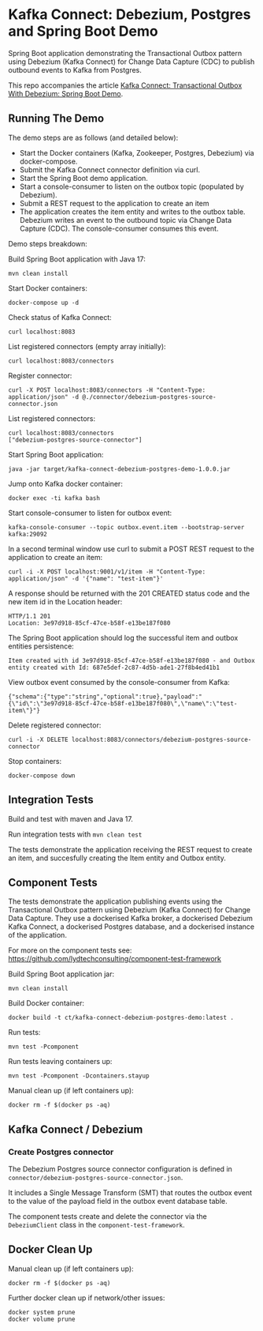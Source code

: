 # Kafka Connect: Debezium, Postgres and Spring Boot Demo

Spring Boot application demonstrating the Transactional Outbox pattern using Debezium (Kafka Connect) for Change Data Capture (CDC) to publish outbound events to Kafka from Postgres.

This repo accompanies the article [Kafka Connect: Transactional Outbox With Debezium: Spring Boot Demo](https://www.lydtechconsulting.com/blog-kafka-connect-debezium-demo.html).

## Running The Demo

The demo steps are as follows (and detailed below):
- Start the Docker containers (Kafka, Zookeeper, Postgres, Debezium) via docker-compose.
- Submit the Kafka Connect connector definition via curl.
- Start the Spring Boot demo application.
- Start a console-consumer to listen on the outbox topic (populated by Debezium).
- Submit a REST request to the application to create an item
- The application creates the item entity and writes to the outbox table.  Debezium writes an event to the outbound topic via Change Data Capture (CDC).  The console-consumer consumes this event.

Demo steps breakdown:

Build Spring Boot application with Java 17:
```
mvn clean install
```

Start Docker containers:
```
docker-compose up -d
```

Check status of Kafka Connect:
```
curl localhost:8083
```

List registered connectors (empty array initially):
```
curl localhost:8083/connectors
```

Register connector:
```
curl -X POST localhost:8083/connectors -H "Content-Type: application/json" -d @./connector/debezium-postgres-source-connector.json
```

List registered connectors:
```
curl localhost:8083/connectors
["debezium-postgres-source-connector"]
```

Start Spring Boot application:
```
java -jar target/kafka-connect-debezium-postgres-demo-1.0.0.jar
```

Jump onto Kafka docker container:
```
docker exec -ti kafka bash
```

Start console-consumer to listen for outbox event:
```
kafka-console-consumer --topic outbox.event.item --bootstrap-server kafka:29092
```

In a second terminal window use curl to submit a POST REST request to the application to create an item:
```
curl -i -X POST localhost:9001/v1/item -H "Content-Type: application/json" -d '{"name": "test-item"}'
```

A response should be returned with the 201 CREATED status code and the new item id in the Location header:
```
HTTP/1.1 201 
Location: 3e97d918-85cf-47ce-b58f-e13be187f080
```

The Spring Boot application should log the successful item and outbox entities persistence:
```
Item created with id 3e97d918-85cf-47ce-b58f-e13be187f080 - and Outbox entity created with Id: 687e5def-2c87-4d5b-ade1-27f8b4ed41b1
```

View outbox event consumed by the console-consumer from Kafka:
```
{"schema":{"type":"string","optional":true},"payload":"{\"id\":\"3e97d918-85cf-47ce-b58f-e13be187f080\",\"name\":\"test-item\"}"}
```

Delete registered connector:
```
curl -i -X DELETE localhost:8083/connectors/debezium-postgres-source-connector
```

Stop containers:
```
docker-compose down
```

## Integration Tests

Build and test with maven and Java 17.

Run integration tests with `mvn clean test`

The tests demonstrate the application receiving the REST request to create an item, and succesfully creating the Item entity and Outbox entity.

## Component Tests

The tests demonstrate the application publishing events using the Transactional Outbox pattern using Debezium (Kafka Connect) for Change Data Capture.   They use a dockerised Kafka broker, a dockerised Debezium Kafka Connect, a dockerised Postgres database, and a dockerised instance of the application.

For more on the component tests see: https://github.com/lydtechconsulting/component-test-framework

Build Spring Boot application jar:
```
mvn clean install
```

Build Docker container:
```
docker build -t ct/kafka-connect-debezium-postgres-demo:latest .
```

Run tests:
```
mvn test -Pcomponent
```

Run tests leaving containers up:
```
mvn test -Pcomponent -Dcontainers.stayup
```

Manual clean up (if left containers up):
```
docker rm -f $(docker ps -aq)
```

## Kafka Connect / Debezium

### Create Postgres connector

The Debezium Postgres source connector configuration is defined in `connector/debezium-postgres-source-connector.json`.

It includes a Single Message Transform (SMT) that routes the outbox event to the value of the payload field in the outbox event database table.

The component tests create and delete the connector via the `DebeziumClient` class in the `component-test-framework`.

## Docker Clean Up

Manual clean up (if left containers up):
```
docker rm -f $(docker ps -aq)
```

Further docker clean up if network/other issues:
```
docker system prune
docker volume prune
```
